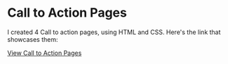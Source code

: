 # Call to Action Pages

I created 4 Call to action pages, using HTML and CSS. Here's the link that showcases them:

[View Call to Action Pages](https://call-to-actions.tudorcristianpo.repl.co/PRES.PAGE)
